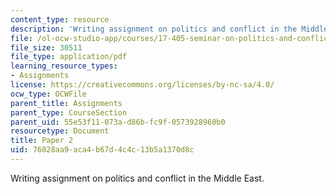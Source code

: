 ```yaml
---
content_type: resource
description: 'Writing assignment on politics and conflict in the Middle East. '
file: /ol-ocw-studio-app/courses/17-405-seminar-on-politics-and-conflict-in-the-middle-east-fall-2003/76028aa9aca4b67d4c4c13b5a1370d8c_paper2topics.pdf
file_size: 30511
file_type: application/pdf
learning_resource_types:
- Assignments
license: https://creativecommons.org/licenses/by-nc-sa/4.0/
ocw_type: OCWFile
parent_title: Assignments
parent_type: CourseSection
parent_uid: 55e53f11-073a-d86b-fc9f-0573928960b0
resourcetype: Document
title: Paper 2
uid: 76028aa9-aca4-b67d-4c4c-13b5a1370d8c
---
```

Writing assignment on politics and conflict in the Middle East. 